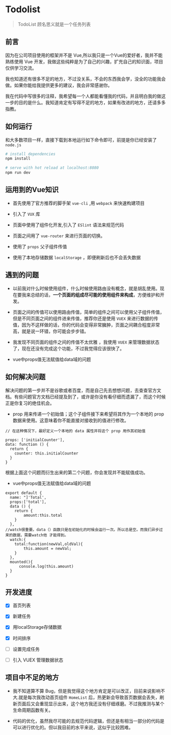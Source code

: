 # Todolist

> TodoList 顾名思义就是一个任务列表

## 前言
因为在公司项目使用的框架并不是 Vue,所以我只是一个Vue的爱好者，我并不能熟练使用 Vue 开发，我做这些纯粹是为了自己的兴趣，扩充自己的知识面，项目仅供学习交流。

我也知道还有很多不足的地方，不过没关系，不会的东西我会学，没全的功能我会做。如果你能给我提供更多的建议，我会非常感谢你。

我在代码中写很多的注释，我希望每一个人都能看懂我的代码，并且明白我的做这一步的目的是什么。我知道肯定有写得不足的地方，如果有改进的地方，还请多多指教。

## 如何运行

和大多数项目一样，直接下载到本地运行如下命令即可，前提是你已经安装了 `node.js`

``` bash
# install dependencies
npm install

# serve with hot reload at localhost:8080
npm run dev
```

## 运用到的Vue知识

+ 首先使用了官方推荐的脚手架 `vue-cli` ,用 `webpack` 来快速构建项目

+ 引入了 `VUX` 库

+ 页面中使用了组件化开发,引入了 `ESlint` 语法来规范代码

+ 页面之间用了 `vue-router` 来进行页面的切换。

+ 使用了 `props` 父子组件传值

+ 使用了本地存储数据 `localStorage` ，即便刷新后也不会丢失数据

## 遇到的问题
+ 以前我对什么时候使用组件，什么时候使用路由没有概念，就是胡乱使用。现在要我来总结的话，**一个页面的组成尽可能的使用组件来构成**，方便维护和开发。


+ 页面之间的传值可以使用路由传值，简单的组件之间可以使用父子组件传值，但是不同页面之间的组件进来传值，推荐你还是使用 `VUEX` 来进行数据的传值，因为不这样做的话，你的代码会变得非常臃肿，页面之间耦合程度非常高，就是说一环错，你可能会步步错。

+ 我发现不同页面的组件之间的传值不太优雅 ，我使用 `VUEX` 来管理数据状态了，现在还没有完成这个功能，不过我觉得应该很快了。

+ vue中props值无法赋值给data域的问题

## 如何解决问题
解决问题的第一步并不是谷歌或者百度，而是自己先去想想问题，去查查官方文档。有些问题官方文档已经提及到了，或许是你没有看仔细而遗漏了，而这个时候正是你复习的绝佳机会。

+  prop 用来传递一个初始值；这个子组件接下来希望将其作为一个本地的 prop 数据来使用。这意味着你不能直接对接收到的值进行修改。


```JS
// 在这种情况下，最好定义一个本地的 data 属性并将这个 prop 用作其初始值

props: ['initialCounter'],
data: function () {
  return {
    counter: this.initialCounter
  }
}
```
根据上面这个问题而衍生出来的第二个问题，你会发现并不能赋值成功。

+ vue中props值无法赋值给data域的问题


```JS
export default {
  name: "]'Total',
  props:['total'],
  data () {
    return {
        amount:this.total
    }
  },
//watch很重要。data（）函数只是在初始化的时候会运行一次。所以总是空。而我们异步过来的数据，需要watch他 才能得到。
  watch:{
    total:function(newVal,oldVal){
        this.amount = newVal;
    }
  },
  mounted(){
      console.log(this.amount)
  }
}
```

## 开发进度
* [x] 首页列表

* [x] 新建任务

* [x] 用localStorage存储数据

* [x] 时间排序

* [ ] 设置完成任务

* [ ] 引入 VUEX 管理数据状态


## 项目中不足的地方
+ 我不知道算不算 Bug，但是我觉得这个地方肯定是可以改正，目前来说影响不大.就是每次我改动首页组件 `HomeList` 后，热更新会导致首页数据会丢失，刷新页面后又会重现显示出来，这个地方我还没有仔细琢磨。不过我推测与某个生命周期函数有关。

+ 代码的优化，虽然我尽可能的去规范代码逻辑，但还是有相当一部分的代码是可以进行优化的。但以我目前的水平来说，这似乎比较困难。
